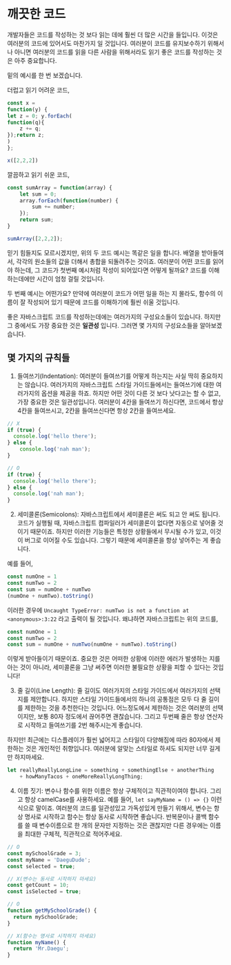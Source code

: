 # 깨끗한 코드

개발자들은 코드를 작성하는 것 보다 읽는 데에 훨씬 더 많은 시간을 들입니다. 이것은 여러분의 코드에 있어서도 마찬가지 일 것입니다. 여러분이 코드를 유지보수하기 위해서나 아니면 여러분의 코드를 읽을 다른 사람을 위해서라도 읽기 좋은 코드를 작성하는 것은 아주 중요합니다.

밑의 예시를 한 번 보겠습니다.

더럽고 읽기 어려운 코드,

```javascript
const x = 
function(y) {
let z = 0; y.forEach(
function(q){
    z += q;
});return z;
)
};

x([2,2,2])
```

깔끔하고 읽기 쉬운 코드,

```javascript
const sumArray = function(array) {
    let sum = 0;
    array.forEach(function(number) {
        sum += number;
    });
    return sum;
}

sumArray([2,2,2]);
```

믿기 힘들지도 모르시겠지만, 위의 두 코드 예시는 똑같은 일을 합니다. 배열을 받아들여서, 각각의 원소들의 값을 더해서 총합을 되돌려주는 것이죠. 여러분이 어떤 코드를 읽어야 하는데, 그 코드가 첫번째 예시처럼 작성이 되어있다면 어떻게 될까요? 코드를 이해하는데에만 시간이 엄청 걸릴 것입니다. 

두 번째 예시는 어떤가요? 만약에 여러분이 코드가 어떤 일을 하는 지 몰라도, 함수의 이름이 잘 작성되어 있기 때문에 코드를 이해하기에 훨씬 쉬울 것입니다.

좋은 자바스크립트 코드를 작성하는데에는 여러가지의 구성요소들이 있습니다. 하지만 그 중에서도 가장 중요한 것은 **일관성** 입니다. 그러면 몇 가지의 구성요소들을 알아보겠습니다.

## 몇 가지의 규칙들

1. 들여쓰기(Indentation): 여러분이 들여쓰기를 어떻게 하는지는 사실 딱히 중요하지는 않습니다. 여러가지의 자바스크립트 스타일 가이드들에서는 들여쓰기에 대한 여러가지의 옵션을 제공을 하죠. 하지만 어떤 것이 다른 것 보다 낫다고는 할 수 없고, 가장 중요한 것은 일관성입니다. 여러분이 4칸을 들여쓰기 하신다면, 코드에서 항상 4칸을 들여쓰시고, 2칸을 들여쓰신다면 항상 2칸을 들여쓰세요.

```javascript
// X
if (true) {
  console.log('hello there');
} else { 
    console.log('nah man');
}

// O
if (true) {
  console.log('hello there');
} else { 
  console.log('nah man');
}
```

2. 세미콜론(Semicolons): 자바스크립트에서 세미콜론은 써도 되고 안 써도 됩니다. 코드가 실행될 때, 자바스크립트 컴파일러가 세미콜론이 없다면 자동으로 넣어줄 것이기 때문이죠. 하지만 이러한 기능들은 특정한 상황들에서 무시될 수가 있고, 이것이 버그로 이어질 수도 있습니다. 그렇기 때문에 세미콜론을 항상 넣어주는 게 좋습니다.

예를 들어,

```javascript
const numOne = 1
const numTwo = 2
const sum = numOne + numTwo
(numOne + numTwo).toString()
```

이러한 경우에 `Uncaught TypeError: numTwo is not a function at <anonymous>:3:22` 라고 출력이 될 것입니다. 왜냐하면 자바스크립트는 위의 코드를,

```javascript
const numOne = 1
const numTwo = 2
const sum = numOne + numTwo(numOne + numTwo).toString()
```

이렇게 받아들이기 때문이죠. 중요한 것은 어떠한 상황에 이러한 에러가 발생하는 지를 아는 것이 아니라, 세미콜론을 그냥 써주면 이러한 불필요한 상황을 피할 수 있다는 것입니다!

3. 줄 길이(Line Length): 줄 길이도 여러가지의 스타일 가이드에서 여러가지의 선택지를 제안합니다. 하지만 스타일 가이드들에서의 하나의 공통점은 모두 다 줄 길이를 제한하는 것을 추천한다는 것입니다. 어느정도에서 제한하는 것은 여러분의 선택이지만, 보통 80자 정도에서 끊어주면 괜찮습니다. 그리고 두번째 줄은 항상 연산자로 시작하고 들여쓰기를 2번 해주시는게 좋습니다.

하지만! 최근에는 디스플레이가 훨씬 넓어지고 스타일이 다양해짐에 따라 80자에서 제한하는 것은 개인적인 취향입니다. 여러분에 알맞는 스타일로 하셔도 되지만 너무 길게만 하지마세요.

```javascript
let reallyReallyLongLine = something + somethingElse + anotherThing
    + howManyTacos + oneMoreReallyLongThing;
```

4. 이름 짓기: 변수나 함수를 위한 이름은 항상 구체적이고 직관적이여야 합니다. 그리고 항상 camelCase를 사용하세요. 예를 들어, `let sayMyName = () => {}` 이런 식으로 말이죠. 여러분의 코드를 일관성있고 가독성있게 만들기 위해서, 변수는 항상 명사로 시작하고 함수는 항상 동사로 시작하면 좋습니다. 반복문이나 콜백 함수를 쓸 때 변수이름으로 한 개의 문자만 지정하는 것은 괜찮지만 다른 경우에는 이름을 최대한 구체적, 직관적으로 적어주세요.

```javascript
// O
const mySchoolGrade = 3;
const myName = 'DaeguDude';
const selected = true;

// X(변수는 동사로 시작하지 마세요)
const getCount = 10;
const isSelected = true;

// O
function getMySchoolGrade() {
  return mySchoolGrade;
}

// X(함수는 명사로 시작하지 마세요)
function myName() {
  return 'Mr.Daegu';
}
```




